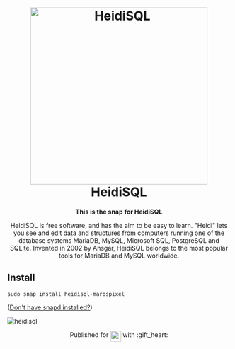 <h1 align="center">
  <img src="https://upload.wikimedia.org/wikipedia/commons/3/32/HeidiSQL_logo_image.png" alt="HeidiSQL" width="400">
  <br />
  HeidiSQL
</h1>

<p align="center"><b>This is the snap for HeidiSQL</b></p>
<p align="center">HeidiSQL is free software, and has the aim to be easy to learn. "Heidi" lets you see and edit data and structures from computers running one of the database systems MariaDB, MySQL, Microsoft SQL, PostgreSQL and SQLite. Invented in 2002 by Ansgar, HeidiSQL belongs to the most popular tools for MariaDB and MySQL worldwide.
</p>

<!-- Uncomment and modify this when you are provided a build status badge
<p align="center">
<a href="https://build.snapcraft.io/user/snapcrafters/fork-and-rename-me"><img src="https://build.snapcraft.io/badge/snapcrafters/fork-and-rename-me.svg" alt="Snap Status"></a>
</p>
-->

## Install

    sudo snap install heidisql-marospixel

([Don't have snapd installed?](https://snapcraft.io/docs/core/install))

![heidisql](screenshot.png "HeidiSQL")

<p align="center">Published for <img src="http://anything.codes/slack-emoji-for-techies/emoji/tux.png" align="top" width="24" /> with :gift_heart:</p>

<!-- 
## The Snapcrafters

| [![Your Name](http://gravatar.com/avatar/bc0bced65e963eb5c3a16cab8b004431/?s=128)](https://github.com/yourname/) |
| :---: |
| [Your Name](https://github.com/yourname/) |
--> 

<!-- Uncomment and modify this when you have upstream contacts
## Upstream

| [![Upstream Name](http://gravatar.com/avatar/bc0bced65e963eb5c3a16cab8b004431?s=128)](https://github.com/upstreamname) |
| :---: |
| [Upstream Name](https://github.com/upstreamname) |
-->
